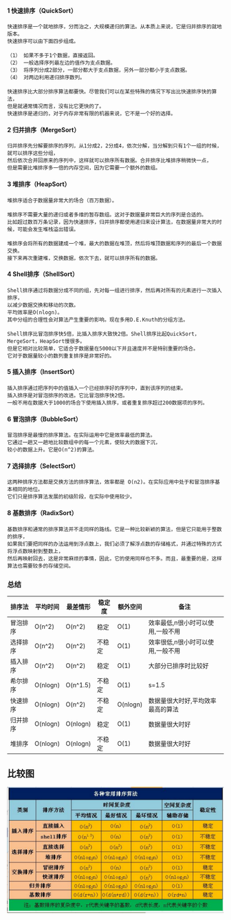 #### 1 快速排序（QuickSort）
```
快速排序是一个就地排序，分而治之，大规模递归的算法。从本质上来说，它是归并排序的就地版本。
快速排序可以由下面四步组成。

（1） 如果不多于1个数据，直接返回。
（2） 一般选择序列最左边的值作为支点数据。
（3） 将序列分成2部分，一部分都大于支点数据，另外一部分都小于支点数据。
（4） 对两边利用递归排序数列。

快速排序比大部分排序算法都要快。尽管我们可以在某些特殊的情况下写出比快速排序快的算法，
但是就通常情况而言，没有比它更快的了。
快速排序是递归的，对于内存非常有限的机器来说，它不是一个好的选择。 
```

#### 2 归并排序（MergeSort）
```
归并排序先分解要排序的序列，从1分成2，2分成4，依次分解，当分解到只有1个一组的时候，就可以排序这些分组，
然后依次合并回原来的序列中，这样就可以排序所有数据。合并排序比堆排序稍微快一点，
但是需要比堆排序多一倍的内存空间，因为它需要一个额外的数组。
```

#### 3 堆排序（HeapSort）
```
堆排序适合于数据量非常大的场合（百万数据）。

堆排序不需要大量的递归或者多维的暂存数组。这对于数据量非常巨大的序列是合适的。
比如超过数百万条记录，因为快速排序，归并排序都使用递归来设计算法，在数据量非常大的时候，可能会发生堆栈溢出错误。

堆排序会将所有的数据建成一个堆，最大的数据在堆顶，然后将堆顶数据和序列的最后一个数据交换。
接下来再次重建堆，交换数据，依次下去，就可以排序所有的数据。
```

#### 4 Shell排序（ShellSort）
```
Shell排序通过将数据分成不同的组，先对每一组进行排序，然后再对所有的元素进行一次插入排序，
以减少数据交换和移动的次数。
平均效率是O(nlogn)。
其中分组的合理性会对算法产生重要的影响。现在多用D.E.Knuth的分组方法。

Shell排序比冒泡排序快5倍，比插入排序大致快2倍。Shell排序比起QuickSort，MergeSort，HeapSort慢很多。
但是它相对比较简单，它适合于数据量在5000以下并且速度并不是特别重要的场合。
它对于数据量较小的数列重复排序是非常好的。
```

#### 5 插入排序（InsertSort）
```
插入排序通过把序列中的值插入一个已经排序好的序列中，直到该序列的结束。
插入排序是对冒泡排序的改进。它比冒泡排序快2倍。
一般不用在数据大于1000的场合下使用插入排序，或者重复排序超过200数据项的序列。
```

#### 6 冒泡排序（BubbleSort）
```
冒泡排序是最慢的排序算法。在实际运用中它是效率最低的算法。
它通过一趟又一趟地比较数组中的每一个元素，使较大的数据下沉，
较小的数据上升。它是O(n^2)的算法。
```

#### 7 选择排序（SelectSort）
```
这两种排序方法都是交换方法的排序算法，效率都是 O(n2)。在实际应用中处于和冒泡排序基本相同的地位。
它们只是排序算法发展的初级阶段，在实际中使用较少。
```

#### 8 基数排序（RadixSort）
```
基数排序和通常的排序算法并不走同样的路线。它是一种比较新颖的算法，但是它只能用于整数的排序，
如果我们要把同样的办法运用到浮点数上，我们必须了解浮点数的存储格式，并通过特殊的方式将浮点数映射到整数上，
然后再映射回去，这是非常麻烦的事情，因此，它的使用同样也不多。而且，最重要的是，这样算法也需要较多的存储空间。
```

### 总结
<table>
    <thead>
        <tr>
            <th>排序法</th>
            <th>平均时间</th>
            <th>最差情形</th>
            <th>稳定度</th>
            <th>额外空间</th>
            <th>备注</th>
        </tr>
    </thead>
    <tbody>
        <tr>
            <td>冒泡排序</td>
            <td>O(n^2)</td>
            <td>O(n^2)</td>
            <td>稳定</td>
            <td>O(1)</td>
            <td>效率最低,n很小时可以使用,一般不用</td>
        </tr>
        <tr>
            <td>选择排序</td>
            <td>O(n^2)</td>
            <td>O(n^2)</td>
            <td>不稳定</td>
            <td>O(1)</td>
            <td>效率很低,n很小时可以使用,一般不用</td>
        </tr>
        <tr>
            <td>插入排序</td>
            <td>O(n^2)</td>
            <td>O(n^2)</td>
            <td>稳定</td>
            <td>O(1)</td>
            <td>大部分已排序时比较好</td>
        </tr>
        <tr>
            <td>希尔排序</td>
            <td>O(nlogn)</td>
            <td>O(n^1.5)</td>
            <td>不稳定</td>
            <td>O(1)</td>
            <td>s=1.5</td>
        </tr>
        <tr>
            <td>快速排序</td>
            <td>O(nlogn)</td>
            <td>O(n^2)</td>
            <td>不稳定</td>
            <td>O(nlogn)</td>
            <td>数据量很大时好,平均效率最高的算法</td>
        </tr>
        <tr>
            <td>归并排序</td>
            <td>O(nlogn)</td>
            <td>O(nlogn)</td>
            <td>稳定</td>
            <td>O(1)</td>
            <td>数据量很大时好</td>
        </tr>
        <tr>
            <td>堆排序</td>
            <td>O(nlogn)</td>
            <td>O(nlogn)</td>
            <td>不稳定</td>
            <td>O(1)</td>
            <td>数据量很大时好</td>
        </tr>
    </tbody>
</table>

## 比较图

![各种排序算法比较](./images/sort.png)